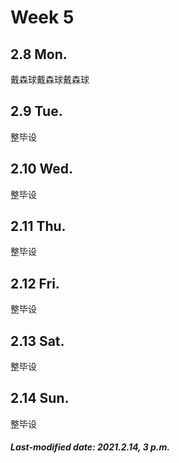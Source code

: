 # Week 5

## 2.8 Mon.

戴森球戴森球戴森球

## 2.9 Tue.

整毕设

## 2.10 Wed.

整毕设

## 2.11 Thu.

整毕设

## 2.12 Fri.

整毕设

## 2.13 Sat.

整毕设

## 2.14 Sun.

整毕设

##### Last-modified date: 2021.2.14, 3 p.m.